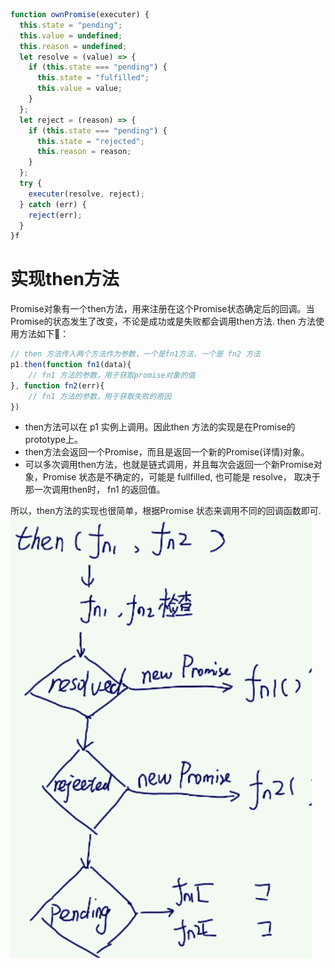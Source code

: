 ```javascript
function ownPromise(executer) {
  this.state = "pending";
  this.value = undefined;
  this.reason = undefined;
  let resolve = (value) => {
    if (this.state === "pending") {
      this.state = "fulfilled";
      this.value = value;
    }
  };
  let reject = (reason) => {
    if (this.state === "pending") {
      this.state = "rejected";
      this.reason = reason;
    }
  };
  try {
    executer(resolve, reject);
  } catch (err) {
    reject(err);
  }
}f
```
# 实现then方法
Promise对象有一个then方法，用来注册在这个Promise状态确定后的回调。当Promise的状态发生了改变，不论是成功或是失败都会调用then方法.
then 方法使用方法如下：
```javascript
// then 方法传入两个方法作为参数，一个是fn1方法，一个是 fn2 方法
p1.then(function fn1(data){
    // fn1 方法的参数，用于获取promise对象的值
}, function fn2(err){
    // fn1 方法的参数，用于获取失败的原因
})
```
 - then方法可以在 p1 实例上调用。因此then 方法的实现是在Promise的 prototype上。
 - then方法会返回一个Promise，而且是返回一个新的Promise(详情)对象。
 - 可以多次调用then方法，也就是链式调用，并且每次会返回一个新Promise对象，Promise 状态是不确定的，可能是 fullfilled, 也可能是 resolve， 取决于那一次调用then时， fn1 的返回值。
  
所以，then方法的实现也很简单，根据Promise 状态来调用不同的回调函数即可.
![](../asserts/16e43ba967fbcce3)


